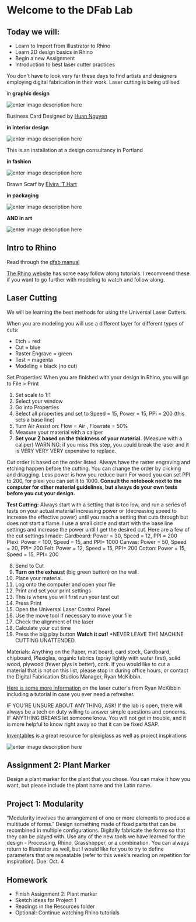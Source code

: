 # Welcome to the DFab Lab
## Today we will:
- Learn to Import from Illustrator to Rhino
- Learn 2D design basics in Rhino
- Begin a new Assignment
- Introduction to best laser cutter practices

You don't have to look very far these days to find artists and designers employing digital fabrication in their work. Laser cutting is being utilised

in **graphic design**

![enter image description here](https://mir-s3-cdn-cf.behance.net/project_modules/max_1200/22836324214067.5852e9528a96c.gif)

Business Card Designed by [Huan Nguyen](http://huan-nguyen.com/)

**in interior design**

![enter image description here](http://68.media.tumblr.com/9d48f34cef9abdefeeff3dfe8caa3c21/tumblr_msa82peNgQ1qbvfdgo1_500.jpg)

This is an installation at a design consultancy in Portland

**in fashion**

![enter image description here](https://static1.squarespace.com/static/58fc6d3303596e8981c04a55/t/590485683a04117659c06d37/1493479458185/01-14_2_Elvirathart.jpg?format=1000w)

Drawn Scarf by [Elvira 'T Hart](https://www.elvirathart.com/drawn-scarf)

**in packaging**

![enter image description here](https://s-media-cache-ak0.pinimg.com/originals/c9/85/e0/c985e08ccb73fc430bafa4fabefab600.jpg)

**AND in art**

![enter image description here](http://s3-eu-west-1.amazonaws.com/olafureliasson.net/objektimages_final/IMG_MDA114599_1600px.jpg)


## Intro to Rhino

Read through the [dfab manual](http://staff.mica.edu/rmckibbin/Images/Manual.pdf)

[The Rhino website](https://wiki.mcneel.com/rhino/home) has some easy follow along tutorials. I recommend these if you want to go further with modeling to watch and follow along.

## Laser Cutting
We will be learning the best methods for using the Universal Laser Cutters.

When you are modeling you will use a different layer for different types of cuts:

 - Etch = red
 - Cut = blue
 - Raster Engrave = green
 - Test = magenta
 - Modeling = black (no cut)

Set Properties: When you are finished with your design in Rhino, you will go to File > Print

 1.  Set scale to 1:1
 2.  Select your window
 3.  Go into Properties
 4.  Select all properties and set to Speed = 15, Power = 15, PPi = 200 (this sets a base line)
 5. Turn Air Assist on: Flow = Air , Flowrate = 50%
 6. Measure your material with a caliper
 7. **Set your Z based on the thickness of your material.** (Measure with a caliper) WARNING: if you miss this step, you could break the laser and it is VERY VERY VERY expensive to replace.

Cut order is based on the order listed. Always have the raster engraving and etching happen before the cutting. You can change the order by clicking and dragging.
Less power is how you reduce burn
For wood you can set PPI to 200, for plexi you can set it to 1000. **Consult the notebook next to the computer for other material guidelines, but always do your own tests before you cut your design.**

**Test Cutting:** Always start with a setting that is too low, and run a series of tests on your actual material increasing power or (decreasing speed to increase the effective power) until you reach a setting that cuts through but does not start a flame.
I use a small circle and start with the base line settings and increase the power until I get the desired cut. Here are a few of the cut settings I made:
Cardboard: Power = 30, Speed = 12, PPI = 200
Plexi: Power = 100, Speed = 15, and PPI= 1000
Canvas: Power = 50, Speed = 20, PPI= 200
Felt: Power = 12, Speed = 15, PPI= 200
Cotton: Power = 15, Speed = 15, PPI= 200

8. Send to Cut
9. **Turn on the exhaust** (big green button) on the wall.
10. Place your material.
11. Log onto the computer and open your file
12. Print and set your print settings
13. This is where you will first run your test cut
14. Press Print
15. Open the Universal Laser Control Panel
16. Use the move tool if necessary to move your file
17. Check the alignment of the laser
18. Calculate your cut time
19. Press the big play button
**Watch it cut!**
*NEVER LEAVE THE MACHINE CUTTING UNATTENDED.

Materials: Anything on the Paper, mat board, card stock, Cardboard, chipboard, Plexiglas, organic fabrics (spray lightly with water first), solid wood, plywood (fewer plys is better), cork.
If you would like to cut a material that is not on this list, please stop in during office hours, or contact the Digital Fabrication Studios Manager, Ryan McKibbin.

[Here is some more information](http://staff.mica.edu/rmckibbin/Lasers.html) on the laser cutter's from Ryan McKibbin including a tutorial in case you ever need a refresher.

IF YOU'RE UNSURE ABOUT ANYTHING, ASK! If the lab is open, there will always be a tech on duty willing to answer simple questions and concerns.
IF ANYTHING BREAKS let someone know. You will not get in trouble, and it is more helpful to know right away so that it can be fixed ASAP.

[Inventables](https://www.inventables.com/) is a great resource for plexiglass as well as project inspirations

![enter image description here](https://s-media-cache-ak0.pinimg.com/originals/14/1c/8f/141c8f9a24b22c0c6b88de465ec59baf.jpg)

## Assignment 2: Plant Marker

Design a plant marker for the plant that you chose. You can make it how you want, but please include the plant name and the Latin name.   

## Project 1: Modularity
“Modularity involves the arrangement of one
or more elements to produce a multitude of
forms.” Design something made of fixed parts that can
be recombined in multiple configurations.
Digitally fabricate the forms so that they can
be played with. Use any of the new tools
we have learned for the design - Processing,
Rhino, Grasshopper, or a combination. You can
always return to Illustrator as well, but I would like for you to try to define parameters that are repeatable (refer to this week's reading on repetition for inspiration).
Due: Oct. 4

## Homework
- Finish Assignment 2: Plant marker
- Sketch ideas for Project 1
- Readings in the Resources folder
- Optional: Continue watching Rhino tutorials
